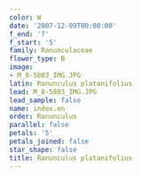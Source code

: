 ```yaml
---
color: W
date: '2007-12-09T00:00:00'
f_end: '7'
f_start: '5'
family: Ranunculaceae
flower_type: B
image:
- M_8-5803_IMG.JPG
latin: Ranunculus platanifolius
lead: M_8-5803_IMG.JPG
lead_sample: false
name: index.en
order: Ranunculus
parallel: false
petals: '5'
petals_joined: false
star_shape: false
title: Ranunculus platanifolius
---
```

